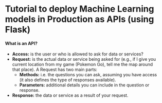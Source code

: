 
<h1>Tutorial to deploy Machine Learning models in Production as APIs (using Flask)</h1>

<h4>What is an API?</h4>
<UL>
  <li><b>Access:</b> is the user or who is allowed to ask for data or services?
  <li><b>Request:</b> is the actual data or service being asked for (e.g., if I give you current location from my game (Pokemon Go), tell me the map around that place).  A Request has two main parts:
  <UL>
    <li><b>Methods:</b> i.e. the questions you can ask, assuming you have access (it also defines the type of responses available).
    <li><b>Parameters:</b> additional details you can include in the question or response.
  </UL>
  <li><b>Response:</b> the data or service as a result of your request.
</UL>





